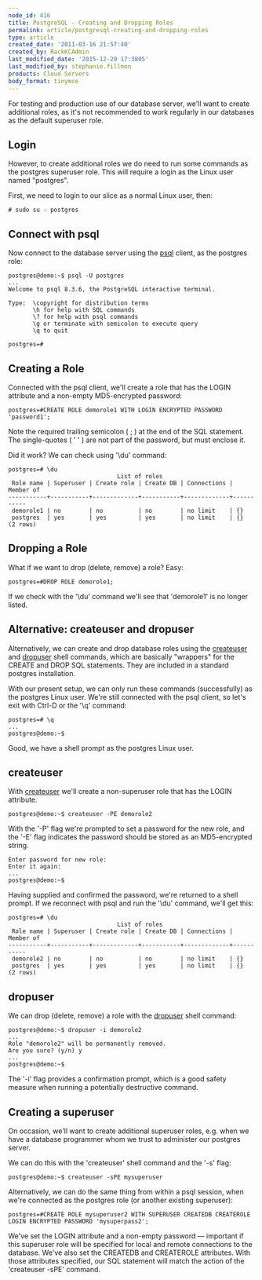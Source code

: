 ```yaml
---
node_id: 416
title: PostgreSQL - Creating and Dropping Roles
permalink: article/postgresql-creating-and-dropping-roles
type: article
created_date: '2011-03-16 21:57:40'
created_by: RackKCAdmin
last_modified_date: '2015-12-29 17:3805'
last_modified_by: stephanie.fillmon
products: Cloud Servers
body_format: tinymce
---
```


For testing and production use of our database server, we'll want to
create additional roles, as it's not recommended to work regularly in
our databases as the default superuser role.

Login
-----

However, to create additional roles we do need to run some commands as
the postgres superuser role. This will require a login as the Linux user
named "postgres".

First, we need to login to our slice as a normal Linux user, then:

     
    # sudo su - postgres

Connect with psql
-----------------

Now connect to the database server using the
[psql](http://www.postgresql.org/docs/8.3/static/app-psql.html "http://www.postgresql.org/docs/8.3/static/app-psql.html")
client, as the postgres role:

     
    postgres@demo:~$ psql -U postgres
    ...
    Welcome to psql 8.3.6, the PostgreSQL interactive terminal.
     
    Type:  \copyright for distribution terms
           \h for help with SQL commands
           \? for help with psql commands
           \g or terminate with semicolon to execute query
           \q to quit
     
    postgres=#

Creating a Role
---------------

Connected with the psql client, we'll create a role that has the LOGIN
attribute and a non-empty MD5-encrypted password:

     
    postgres=#CREATE ROLE demorole1 WITH LOGIN ENCRYPTED PASSWORD 'password1';

Note the required trailing semicolon ( ; ) at the end of the SQL
statement. The single-quotes ( ' ' ) are not part of the password, but
must enclose it.

Did it work? We can check using '\\du' command:

     
    postgres=# \du
                                   List of roles
     Role name | Superuser | Create role | Create DB | Connections | Member of 
    -----------+-----------+-------------+-----------+-------------+-----------
     demorole1 | no        | no          | no        | no limit    | {}
     postgres  | yes       | yes         | yes       | no limit    | {}
    (2 rows)

Dropping a Role
---------------

What if we want to drop (delete, remove) a role? Easy:

     
    postgres=#DROP ROLE demorole1;

If we check with the '\\du' command we'll see that 'demorole1' is no
longer listed.

Alternative: createuser and dropuser
------------------------------------

Alternatively, we can create and drop database roles using the
[createuser](http://www.postgresql.org/docs/8.3/static/app-createuser.html "http://www.postgresql.org/docs/8.3/static/app-createuser.html")
and
[dropuser](http://www.postgresql.org/docs/8.3/static/app-dropuser.html "http://www.postgresql.org/docs/8.3/static/app-dropuser.html")
shell commands, which are basically "wrappers" for the CREATE and DROP
SQL statements. They are included in a standard postgres installation.

With our present setup, we can only run these commands (successfully) as
the postgres Linux user. We're still connected with the psql client, so
let's exit with Ctrl-D or the '\\q' command:

     
    postgres=# \q
    ...
    postgres@demo:~$

Good, we have a shell prompt as the postgres Linux user.

createuser
----------

With
[createuser](http://www.postgresql.org/docs/8.3/static/app-createuser.html "http://www.postgresql.org/docs/8.3/static/app-createuser.html")
we'll create a non-superuser role that has the LOGIN attribute.

     
    postgres@demo:~$ createuser -PE demorole2

With the '-P' flag we're prompted to set a password for the new role,
and the '-E' flag indicates the password should be stored as an
MD5-encrypted string.

     
    Enter password for new role: 
    Enter it again: 
    ...
    postgres@demo:~$

Having supplied and confirmed the password, we're returned to a shell
prompt. If we reconnect with psql and run the '\\du' command, we'll get
this:

     
    postgres=# \du
                                   List of roles
     Role name | Superuser | Create role | Create DB | Connections | Member of 
    -----------+-----------+-------------+-----------+-------------+-----------
     demorole2 | no        | no          | no        | no limit    | {}
     postgres  | yes       | yes         | yes       | no limit    | {}
    (2 rows)

dropuser
--------

We can drop (delete, remove) a role with the
[dropuser](http://www.postgresql.org/docs/8.3/static/app-dropuser.html "http://www.postgresql.org/docs/8.3/static/app-dropuser.html")
shell command:

     
    postgres@demo:~$ dropuser -i demorole2
    ...
    Role "demorole2" will be permanently removed.
    Are you sure? (y/n) y
    ...
    postgres@demo:~$

The '-i' flag provides a confirmation prompt, which is a good safety
measure when running a potentially destructive command.

Creating a superuser
--------------------

On occasion, we'll want to create additional superuser roles, e.g. when
we have a database programmer whom we trust to administer our postgres
server.

We can do this with the 'createuser' shell command and the '-s' flag:

     
    postgres@demo:~$ createuser -sPE mysuperuser

Alternatively, we can do the same thing from within a psql session, when
we're connected as the postgres role (or another existing superuser):

     
    postgres=#CREATE ROLE mysuperuser2 WITH SUPERUSER CREATEDB CREATEROLE LOGIN ENCRYPTED PASSWORD 'mysuperpass2';

We've set the LOGIN attribute and a non-empty password &mdash; important if
this superuser role will be specified for local and remote connections
to the database. We've also set the CREATEDB and CREATEROLE attributes.
With those attributes specified, our SQL statement will match the action
of the 'createuser -sPE' command.

